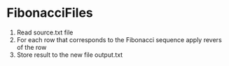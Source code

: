 # FibonacciFiles

1. Read source.txt file
2. For each row that corresponds to the Fibonacci sequence apply
revers of the row
3. Store result to the new file output.txt
